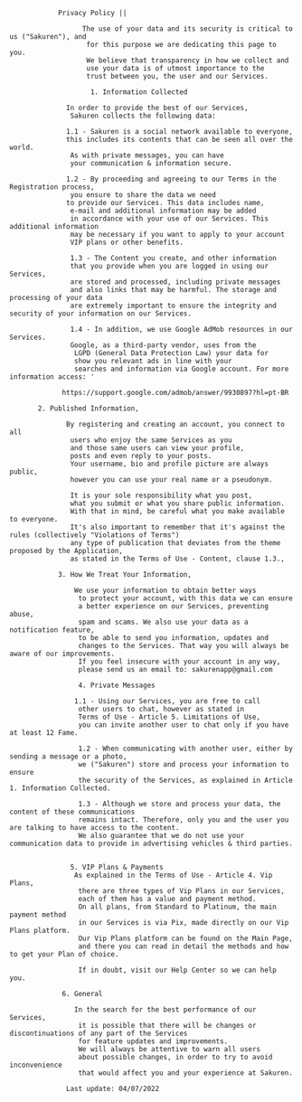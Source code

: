                 Privacy Policy ||
                      
                      The use of your data and its security is critical to us ("Sakuren"), and
                       for this purpose we are dedicating this page to you.
                       We believe that transparency in how we collect and
                       use your data is of utmost importance to the
                       trust between you, the user and our Services.
                      
                        1. Information Collected
                        
                  In order to provide the best of our Services,
                   Sakuren collects the following data:

                  1.1 - Sakuren is a social network available to everyone,
                  this includes its contents that can be seen all over the world.
                   As with private messages, you can have
                   your communication & information secure.

                  1.2 - By proceeding and agreeing to our Terms in the Registration process,
                   you ensure to share the data we need
                  to provide our Services. This data includes name,
                   e-mail and additional information may be added
                   in accordance with your use of our Services. This additional information
                   may be necessary if you want to apply to your account
                   VIP plans or other benefits.

                   1.3 - The Content you create, and other information
                   that you provide when you are logged in using our Services,
                   are stored and processed, including private messages
                   and also links that may be harmful. The storage and processing of your data
                   are extremely important to ensure the integrity and security of your information on our Services.

                   1.4 - In addition, we use Google AdMob resources in our Services.
                   Google, as a third-party vendor, uses from the
                    LGPD (General Data Protection Law) your data for
                    show you relevant ads in line with your
                    searches and information via Google account. For more information access: '

                 https://support.google.com/admob/answer/9930897?hl=pt-BR
                  
           2. Published Information,
                      
                  By registering and creating an account, you connect to all
                   users who enjoy the same Services as you
                   and those same users can view your profile,
                   posts and even reply to your posts.
                   Your username, bio and profile picture are always public,
                   however you can use your real name or a pseudonym.

                   It is your sole responsibility what you post,
                   what you submit or what you share public information.
                   With that in mind, be careful what you make available to everyone.
                   It's also important to remember that it's against the rules (collectively "Violations of Terms")
                   any type of publication that deviates from the theme proposed by the Application,
                   as stated in the Terms of Use - Content, clause 1.3.,

                3. How We Treat Your Information,
          
                    We use your information to obtain better ways
                     to protect your account, with this data we can ensure
                     a better experience on our Services, preventing abuse,
                     spam and scams. We also use your data as a notification feature,
                     to be able to send you information, updates and
                     changes to the Services. That way you will always be aware of our improvements.
                     If you feel insecure with your account in any way,
                     please send us an email to: sakurenapp@gmail.com
                     
                     4. Private Messages
                      
                    1.1 - Using our Services, you are free to call
                     other users to chat, however as stated in
                     Terms of Use - Article 5. Limitations of Use,
                     you can invite another user to chat only if you have at least 12 Fame.

                     1.2 - When communicating with another user, either by sending a message or a photo,
                     we ("Sakuren") store and process your information to ensure
                     the security of the Services, as explained in Article 1. Information Collected.

                     1.3 - Although we store and process your data, the content of these communications
                     remains intact. Therefore, only you and the user you are talking to have access to the content.
                     We also guarantee that we do not use your communication data to provide in advertising vehicles & third parties.

                 
                   5. VIP Plans & Payments
                    As explained in the Terms of Use - Article 4. Vip Plans,
                     there are three types of Vip Plans in our Services,
                     each of them has a value and payment method.
                     On all plans, from Standard to Platinum, the main payment method
                     in our Services is via Pix, made directly on our Vip Plans platform.
                     Our Vip Plans platform can be found on the Main Page,
                     and there you can read in detail the methods and how to get your Plan of choice.

                     If in doubt, visit our Help Center so we can help you.

                 6. General
                       
                    In the search for the best performance of our Services,
                     it is possible that there will be changes or discontinuations of any part of the Services
                     for feature updates and improvements.
                     We will always be attentive to warn all users
                     about possible changes, in order to try to avoid inconvenience
                     that would affect you and your experience at Sakuren.
               
                  Last update: 04/07/2022
